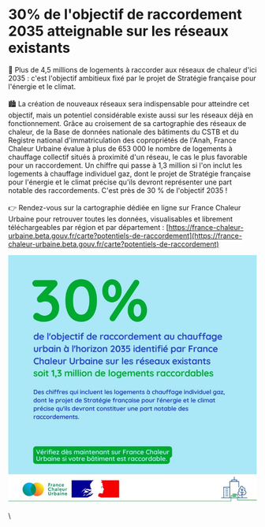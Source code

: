 # 30% de l'objectif de raccordement 2035 atteignable sur les réseaux existants

🎯 Plus de 4,5 millions de logements à raccorder aux réseaux de chaleur d'ici 2035 : c'est l'objectif ambitieux fixé par le projet de Stratégie française pour l'énergie et le climat.\
\
🏙 La création de nouveaux réseaux sera indispensable pour atteindre cet objectif, mais un potentiel considérable existe aussi sur les réseaux déjà en fonctionnement. Grâce au croisement de sa cartographie des réseaux de chaleur, de la Base de données nationale des bâtiments du CSTB et du Registre national d'immatriculation des copropriétés de l'Anah, France Chaleur Urbaine évalue à plus de 653 000 le nombre de logements à chauffage collectif situés à proximité d'un réseau, le cas le plus favorable pour un raccordement. Un chiffre qui passe à 1,3 million si l'on inclut les logements à chauffage individuel gaz, dont le projet de Stratégie française pour l'énergie et le climat précise qu'ils devront représenter une part notable des raccordements. C'est près de 30 % de l'objectif 2035 !\
\
👉 Rendez-vous sur la cartographie dédiée en ligne sur France Chaleur Urbaine pour retrouver toutes les données, visualisables et librement téléchargeables par région et par département : [https://france-chaleur-urbaine.beta.gouv.fr/carte?potentiels-de-raccordement](https://france-chaleur-urbaine.beta.gouv.fr/carte?potentiels-de-raccordement)

![](.gitbook/assets/30%.jpg)

\
